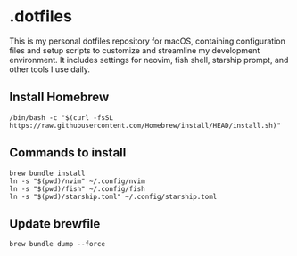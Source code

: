 # .dotfiles

This is my personal dotfiles repository for macOS, containing configuration files and setup scripts to customize and streamline my development environment. It includes settings for neovim, fish shell, starship prompt, and other tools I use daily.

## Install Homebrew

```cli
/bin/bash -c "$(curl -fsSL https://raw.githubusercontent.com/Homebrew/install/HEAD/install.sh)"
```

## Commands to install

<!-- todo: refactor the installation via makefile  -->

```cli
brew bundle install
ln -s "$(pwd)/nvim" ~/.config/nvim
ln -s "$(pwd)/fish" ~/.config/fish
ln -s "$(pwd)/starship.toml" ~/.config/starship.toml
```

## Update brewfile

```cli
brew bundle dump --force
```
